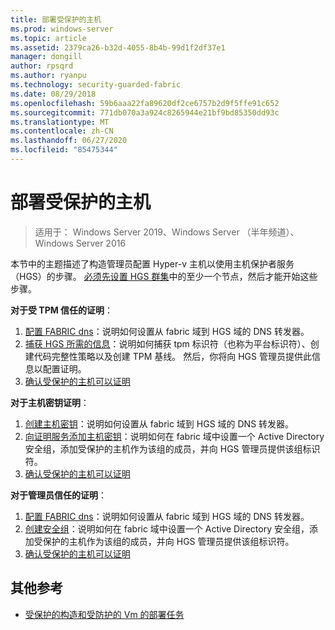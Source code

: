 ```yaml
---
title: 部署受保护的主机
ms.prod: windows-server
ms.topic: article
ms.assetid: 2379ca26-b32d-4055-8b4b-99d1f2df37e1
manager: dongill
author: rpsqrd
ms.author: ryanpu
ms.technology: security-guarded-fabric
ms.date: 08/29/2018
ms.openlocfilehash: 59b6aaa22fa89620df2ce6757b2d9f5ffe91c652
ms.sourcegitcommit: 771db070a3a924c8265944e21bf9bd85350dd93c
ms.translationtype: MT
ms.contentlocale: zh-CN
ms.lasthandoff: 06/27/2020
ms.locfileid: "85475344"
---
```

# <a name="deploy-guarded-hosts"></a>部署受保护的主机

>适用于： Windows Server 2019、Windows Server （半年频道）、Windows Server 2016

本节中的主题描述了构造管理员配置 Hyper-v 主机以使用主机保护者服务（HGS）的步骤。 [必须先设置 HGS 群集](guarded-fabric-setting-up-the-host-guardian-service-hgs.md)中的至少一个节点，然后才能开始这些步骤。

**对于受 TPM 信任的证明**：
1. [配置 FABRIC dns](guarded-fabric-configuring-fabric-dns.md)：说明如何设置从 fabric 域到 HGS 域的 DNS 转发器。
2. [捕获 HGS 所需的信息](guarded-fabric-tpm-trusted-attestation-capturing-hardware.md)：说明如何捕获 tpm 标识符（也称为平台标识符）、创建代码完整性策略以及创建 TPM 基线。 然后，你将向 HGS 管理员提供此信息以配置证明。
3. [确认受保护的主机可以证明](guarded-fabric-confirm-hosts-can-attest-successfully.md)

**对于主机密钥证明**：
1. [创建主机密钥](guarded-fabric-create-host-key.md#create-a-host-key)：说明如何设置从 fabric 域到 HGS 域的 DNS 转发器。
2. [向证明服务添加主机密钥](guarded-fabric-create-host-key.md#add-the-host-key-to-the-attestation-service)：说明如何在 fabric 域中设置一个 Active Directory 安全组，添加受保护的主机作为该组的成员，并向 HGS 管理员提供该组标识符。
3. [确认受保护的主机可以证明](guarded-fabric-confirm-hosts-can-attest-successfully.md)


**对于管理员信任的证明**：
1. [配置 FABRIC dns](guarded-fabric-configuring-fabric-dns.md)：说明如何设置从 fabric 域到 HGS 域的 DNS 转发器。
2. [创建安全组](guarded-fabric-admin-trusted-attestation-creating-a-security-group.md)：说明如何在 fabric 域中设置一个 Active Directory 安全组，添加受保护的主机作为该组的成员，并向 HGS 管理员提供该组标识符。
3. [确认受保护的主机可以证明](guarded-fabric-confirm-hosts-can-attest-successfully.md)


## <a name="additional-references"></a>其他参考

- [受保护的构造和受防护的 Vm 的部署任务](guarded-fabric-deploying-hgs-overview.md#deployment-tasks-for-guarded-fabrics-and-shielded-vms)

